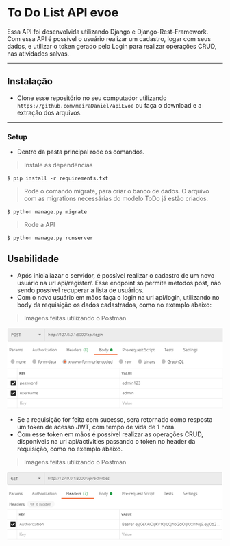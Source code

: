 # To Do List API evoe

Essa API foi desenvolvida utilizando Django e Django-Rest-Framework. Com essa API é possível o usuário realizar um cadastro, logar com seus dados, e utilizar o token gerado pelo Login para
realizar operações CRUD, nas atividades salvas.

---

## Instalação

- Clone esse repositório no seu computador utilizando `https://github.com/meiraDaniel/apiEvoe` ou faça o download e a extração dos arquivos.

---

### Setup

- Dentro da pasta principal rode os comandos.

> Instale as dependências

```shell
$ pip install -r requirements.txt
```

> Rode o comando migrate, para criar o banco de dados. O arquivo com as migrations necessárias do modelo ToDo já estão criados.

```shell
$ python manage.py migrate
```

> Rode a API

```shell
$ python manage.py runserver
```

## Usabilidade

- Após inicialiazar o servidor, é possível realizar o cadastro de um novo usuário na url api/register/. Esse endpoint só permite metodos post, não sendo possível recuperar a lista de usuários.
- Com o novo usuário em mãos faça o login na url api/login, utilizando no body da requisição os dados cadastrados, como no exemplo abaixo:

> Imagens feitas utilizando o Postman

![alt text](https://github.com/meiraDaniel/apiEvoe/blob/master/imgs/Login.png?raw=true)


- Se a requisição for feita com sucesso, sera retornado como resposta um token de acesso JWT, com tempo de vida de 1 hora.
- Com esse token em mãos é possível realizar as operações CRUD, disponíveis na url api/activities passando o token no header da requisição, como no exemplo abaixo.

> Imagens feitas utilizando o Postman

![alt text](https://github.com/meiraDaniel/apiEvoe/blob/master/imgs/HeaderToken.png?raw=true)

